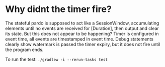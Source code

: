 # Why didnt the timer fire?

The stateful pardo is supposed to act like a SessionWindow, accumulating elements 
until no events are received for [Duration], then output and clear its state. But
this does not appear to be happening? Timer is configured in event time, all
events are timestamped in event time. Debug statements clearly show watermark is
passed the timer expiry, but it does not fire until the program ends.

To run the test: `./gradlew -i --rerun-tasks test`